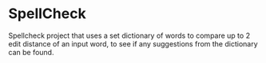 # SpellCheck
Spellcheck project that uses a set dictionary of words to compare up to 2 edit distance of an input word, to see if any suggestions from the dictionary can be found. 
